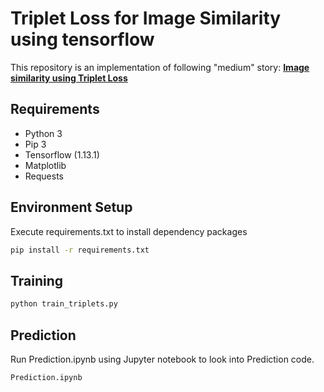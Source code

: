 # Triplet Loss for Image Similarity using tensorflow 
This repository is an implementation of following "medium" story:
**[Image similarity using Triplet Loss](https://towardsdatascience.com/image-similarity-using-triplet-loss-3744c0f67973?source=friends_link&sk=ad2d8e0921e7cdaec1e65e6e0474df10)**

## Requirements
- Python 3
- Pip 3
- Tensorflow (1.13.1)
- Matplotlib
- Requests

## Environment Setup
Execute requirements.txt to install dependency packages
```bash
pip install -r requirements.txt
```

## Training
```bash
python train_triplets.py 
```
## Prediction
Run Prediction.ipynb using Jupyter notebook to look into Prediction code.  
```
Prediction.ipynb
```



